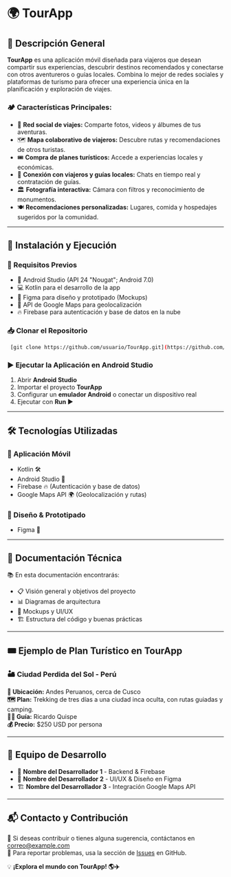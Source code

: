 # 🌍 TourApp

## 📝 Descripción General
**TourApp** es una aplicación móvil diseñada para viajeros que desean compartir sus experiencias, descubrir destinos recomendados y conectarse con otros aventureros o guías locales. Combina lo mejor de redes sociales y plataformas de turismo para ofrecer una experiencia única en la planificación y exploración de viajes.

### 🏕️ Características Principales:
- 📸 **Red social de viajes:** Comparte fotos, videos y álbumes de tus aventuras.
- 🗺️ **Mapa colaborativo de viajeros:** Descubre rutas y recomendaciones de otros turistas.
- 🎟️ **Compra de planes turísticos:** Accede a experiencias locales y económicas.
- 🤝 **Conexión con viajeros y guías locales:** Chats en tiempo real y contratación de guías.
- 🏛️ **Fotografía interactiva:** Cámara con filtros y reconocimiento de monumentos.
- 🍽️ **Recomendaciones personalizadas:** Lugares, comida y hospedajes sugeridos por la comunidad.

---

## 🚀 Instalación y Ejecución

### 🔧 Requisitos Previos
- 📱 Android Studio (API 24 "Nougat"; Android 7.0)
- 💻 Kotlin para el desarrollo de la app
- 🎨 Figma para diseño y prototipado (Mockups)
- 🔗 API de Google Maps para geolocalización
- 🔥 Firebase para autenticación y base de datos en la nube

### 📥 Clonar el Repositorio
```bash
 [git clone https://github.com/usuario/TourApp.git](https://github.com/ICM2025/TourApp.git)
```

### ▶️ Ejecutar la Aplicación en Android Studio
1. Abrir **Android Studio**
2. Importar el proyecto **TourApp**
3. Configurar un **emulador Android** o conectar un dispositivo real
4. Ejecutar con **Run ▶️**

---

## 🛠️ Tecnologías Utilizadas
### 📱 Aplicación Móvil
- Kotlin 🛠️
- Android Studio 📱
- Firebase 🔥 (Autenticación y base de datos)
- Google Maps API 🌍 (Geolocalización y rutas)

### 🎨 Diseño & Prototipado
- Figma 🎨

---

## 📖 Documentación Técnica
📚 En esta documentación encontrarás:
- 📋 Visión general y objetivos del proyecto
- 📊 Diagramas de arquitectura
- 🎨 Mockups y UI/UX
- 🏗️ Estructura del código y buenas prácticas

---

## 🎟️ Ejemplo de Plan Turístico en TourApp
### 🏜️ Ciudad Perdida del Sol - Perú
**📍 Ubicación:** Andes Peruanos, cerca de Cusco  
**🗺️ Plan:** Trekking de tres días a una ciudad inca oculta, con rutas guiadas y camping.  
**👨‍🏫 Guía:** Ricardo Quispe  
**💰 Precio:** $250 USD por persona  

---

## 👥 Equipo de Desarrollo
- 🚀 **Nombre del Desarrollador 1** - Backend & Firebase
- 🎨 **Nombre del Desarrollador 2** - UI/UX & Diseño en Figma
- 🏗️ **Nombre del Desarrollador 3** - Integración Google Maps API

---

## 📬 Contacto y Contribución
📩 Si deseas contribuir o tienes alguna sugerencia, contáctanos en [correo@example.com](mailto:correo@example.com)  
📌 Para reportar problemas, usa la sección de [Issues](https://github.com/usuario/TourApp/issues) en GitHub.

💡 **¡Explora el mundo con TourApp! 🌎✈️**
